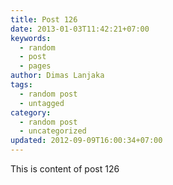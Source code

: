 ```yaml
---
title: Post 126
date: 2013-01-03T11:42:21+07:00
keywords:
  - random
  - post
  - pages
author: Dimas Lanjaka
tags:
  - random post
  - untagged
category:
  - random post
  - uncategorized
updated: 2012-09-09T16:00:34+07:00
---
```

This is content of post 126